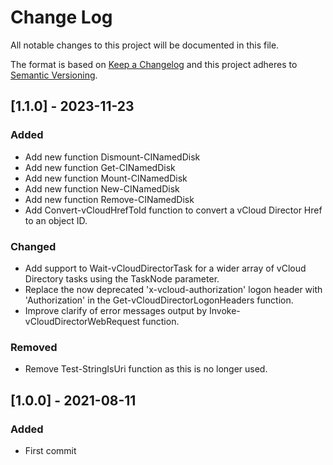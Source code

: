 # Change Log

All notable changes to this project will be documented in this file.

The format is based on [Keep a Changelog](http://keepachangelog.com/)
and this project adheres to [Semantic Versioning](http://semver.org/).

## [1.1.0] - 2023-11-23
### Added
- Add new function Dismount-CINamedDisk
- Add new function Get-CINamedDisk
- Add new function Mount-CINamedDisk
- Add new function New-CINamedDisk
- Add new function Remove-CINamedDisk
- Add Convert-vCloudHrefToId function to convert a vCloud Director Href to an object ID.

### Changed
- Add support to Wait-vCloudDirectorTask for a wider array of vCloud Directory tasks using the TaskNode parameter.
- Replace the now deprecated 'x-vcloud-authorization' logon header with 'Authorization' in the Get-vCloudDirectorLogonHeaders function.
- Improve clarify of error messages output by Invoke-vCloudDirectorWebRequest function.

### Removed
- Remove Test-StringIsUri function as this is no longer used.

## [1.0.0] - 2021-08-11

### Added

- First commit
